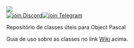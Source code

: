 ![](https://github.com/OpenSourceCommunityBrasil/PascalLibs/blob/main/assets/PascalLibs%20Banner%20Light.png)
<br> <a href="https://discord.gg/pS2xjruCJH"><img alt="join Discord" src="https://img.shields.io/badge/Discord-%234929ff?style=for-the-badge&logo=discord&logoColor=white"></a><a href="https://t.me/OSCBrasil"><img alt="join Telegram" src="https://img.shields.io/badge/Telegram-blue?style=for-the-badge&logo=telegram&logoColor=white"></a>

Repositório de classes úteis para Object Pascal

Guia de uso sobre as classes no link [Wiki](https://github.com/OpenSourceCommunityBrasil/PascalLibs/wiki) acima.
